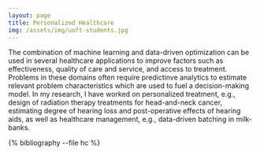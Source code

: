 ```yaml
---
layout: page
title: Personalized Healthcare 
img: /assets/img/uoft-students.jpg
---
```




The combination of machine learning and data-driven optimization can be used in several healthcare applications to improve factors such as effectiveness, quality of care and service, and access to treatment. 
Problems in these domains often require predictinve analytics to estimate relevant problem characteristics which are used to fuel a decision-making model.
In my research, I have worked on personalized treatment, e.g., design of radiation therapy treatments for head-and-neck cancer, estimating degree of hearing loss and post-operative effects of hearing aids, as well as healthcare management, e.g., data-driven batching in milk-banks. 


{% bibliography --file hc %}






